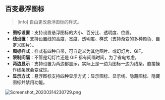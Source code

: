 ## 百变悬浮图标
>[info] 自由更改悬浮图标的样式。

* **图标设置**：支持设置悬浮图标的大小、百分比、透明度、位置。
* **线设置**：支持设置线的高度、宽度、透明度、样式（支持渐变的多种颜色、自定义图片）。
* **图标样式**：样式有四种自带，可自定义为其他图片、或幻灯片、GIF。
* **限制间隔**：不管是幻灯片还是 GIF 都有间隔时间，为了省电考虑。
* **两边显示**：支持设置为两边都显示，实际上是一边为图标一边为线条，直接操作线条就会变成球。
* **显示方式**：悬浮图标支持四种显示方式：显示图标、显示线、隐藏图标、隐藏图标并禁用功能。

![Screenshot_20200314230729.png](http://ww1.sinaimg.cn/large/6b1dd0a7ly1gctuwxj7z4j20u007xq33.jpg)
